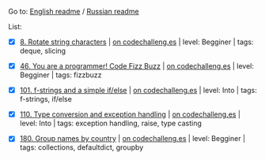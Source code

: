 Go to: [English readme](/README.md) / [Russian readme](/README_RU.md)

List:

- [x] [8. Rotate string characters](/8) | [on codechalleng.es](https://codechalleng.es/bites/8) | level: Begginer | tags: deque, slicing

- [x] [46. You are a programmer! Code Fizz Buzz](/46) | [on codechalleng.es](https://codechalleng.es/bites/46) | level: Begginer | tags: fizzbuzz

- [x] [101. f-strings and a simple if/else](/101) | [on codechalleng.es](https://codechalleng.es/bites/101) | level: Into | tags: f-strings, if/else

- [x] [110. Type conversion and exception handling](/110) | [on codechalleng.es](https://codechalleng.es/bites/110) | level: Into | tags: exception handling, raise, type casting

- [x] [180. Group names by country](/180) | [on codechalleng.es](https://codechalleng.es/bites/180) | level: Begginer | tags: collections, defaultdict, groupby
